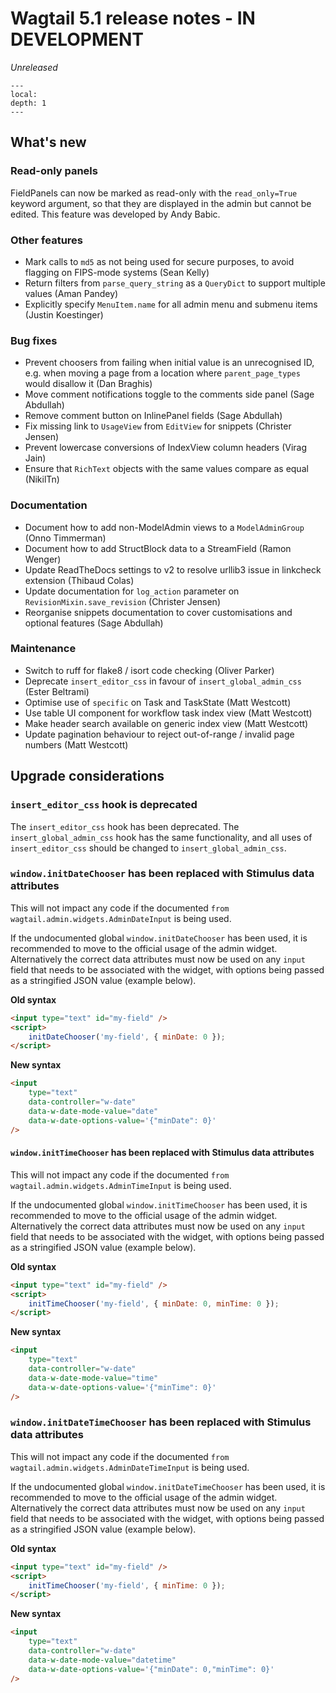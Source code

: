 # Wagtail 5.1 release notes - IN DEVELOPMENT

_Unreleased_

```{contents}
---
local:
depth: 1
---
```

## What's new

### Read-only panels

FieldPanels can now be marked as read-only with the `read_only=True` keyword argument, so that they are displayed in the admin but cannot be edited. This feature was developed by Andy Babic.

### Other features

 * Mark calls to `md5` as not being used for secure purposes, to avoid flagging on FIPS-mode systems (Sean Kelly)
 * Return filters from `parse_query_string` as a `QueryDict` to support multiple values (Aman Pandey)
 * Explicitly specify `MenuItem.name` for all admin menu and submenu items (Justin Koestinger)

### Bug fixes

 * Prevent choosers from failing when initial value is an unrecognised ID, e.g. when moving a page from a location where `parent_page_types` would disallow it (Dan Braghis)
 * Move comment notifications toggle to the comments side panel (Sage Abdullah)
 * Remove comment button on InlinePanel fields (Sage Abdullah)
 * Fix missing link to `UsageView` from `EditView` for snippets (Christer Jensen)
 * Prevent lowercase conversions of IndexView column headers (Virag Jain)
 * Ensure that `RichText` objects with the same values compare as equal (NikilTn)

### Documentation

 * Document how to add non-ModelAdmin views to a `ModelAdminGroup` (Onno Timmerman)
 * Document how to add StructBlock data to a StreamField (Ramon Wenger)
 * Update ReadTheDocs settings to v2 to resolve urllib3 issue in linkcheck extension (Thibaud Colas)
 * Update documentation for `log_action` parameter on `RevisionMixin.save_revision` (Christer Jensen)
 * Reorganise snippets documentation to cover customisations and optional features (Sage Abdullah)

### Maintenance

 * Switch to ruff for flake8 / isort code checking (Oliver Parker)
 * Deprecate `insert_editor_css` in favour of `insert_global_admin_css` (Ester Beltrami)
 * Optimise use of `specific` on Task and TaskState (Matt Westcott)
 * Use table UI component for workflow task index view (Matt Westcott)
 * Make header search available on generic index view (Matt Westcott)
 * Update pagination behaviour to reject out-of-range / invalid page numbers (Matt Westcott)


## Upgrade considerations

### `insert_editor_css` hook is deprecated

The `insert_editor_css` hook has been deprecated. The `insert_global_admin_css` hook has the same functionality, and all uses of `insert_editor_css` should be changed to `insert_global_admin_css`.

### `window.initDateChooser` has been replaced with Stimulus data attributes

This will not impact any code if the documented `from wagtail.admin.widgets.AdminDateInput` is being used.

If the undocumented global `window.initDateChooser` has been used, it is recommended to move to the official usage of the admin widget. Alternatively the correct data attributes must now be used on any `input` field that needs to be associated with the widget, with options being passed as a stringified JSON value (example below).

**Old syntax**

```html
<input type="text" id="my-field" />
<script>
    initDateChooser('my-field', { minDate: 0 });
</script>
```

**New syntax**

```html
<input
    type="text"
    data-controller="w-date"
    data-w-date-mode-value="date"
    data-w-date-options-value='{"minDate": 0}'
/>
```

#### `window.initTimeChooser` has been replaced with Stimulus data attributes

This will not impact any code if the documented `from wagtail.admin.widgets.AdminTimeInput` is being used.

If the undocumented global `window.initTimeChooser` has been used, it is recommended to move to the official usage of the admin widget. Alternatively the correct data attributes must now be used on any `input` field that needs to be associated with the widget, with options being passed as a stringified JSON value (example below).

**Old syntax**

```html
<input type="text" id="my-field" />
<script>
    initTimeChooser('my-field', { minDate: 0, minTime: 0 });
</script>
```

**New syntax**

```html
<input
    type="text"
    data-controller="w-date"
    data-w-date-mode-value="time"
    data-w-date-options-value='{"minTime": 0}'
/>
```

### `window.initDateTimeChooser` has been replaced with Stimulus data attributes

This will not impact any code if the documented `from wagtail.admin.widgets.AdminDateTimeInput` is being used.

If the undocumented global `window.initDateTimeChooser` has been used, it is recommended to move to the official usage of the admin widget. Alternatively the correct data attributes must now be used on any `input` field that needs to be associated with the widget, with options being passed as a stringified JSON value (example below).

**Old syntax**

```html
<input type="text" id="my-field" />
<script>
    initTimeChooser('my-field', { minTime: 0 });
</script>
```

**New syntax**

```html
<input
    type="text"
    data-controller="w-date"
    data-w-date-mode-value="datetime"
    data-w-date-options-value='{"minDate": 0,"minTime": 0}'
/>
```
